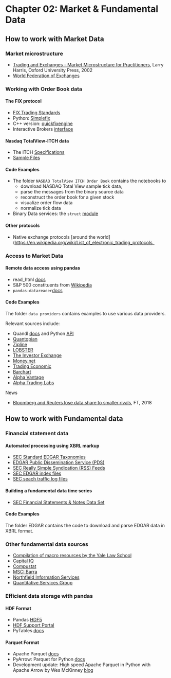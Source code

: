 # Chapter 02: Market & Fundamental Data

## How to work with Market Data
###  Market microstructure

- [Trading and Exchanges - Market Microstructure for Practitioners](https://global.oup.com/ushe/product/trading-and-exchanges-9780195144703?cc=us&lang=en&), Larry Harris, Oxford University Press, 2002
- [World Federation of Exchanges](https://www.world-exchanges.org/our-work/statistics)

### Working with Order Book data

#### The FIX protocol

- [FIX Trading Standards](https://www.fixtrading.org/standards/)
- Python: [Simplefix](https://github.com/da4089/simplefix)
- C++ version: [quickfixengine](http://www.quickfixengine.org/)
- Interactive Brokers [interface](https://www.interactivebrokers.com/en/index.php?f=4988)

#### Nasdaq TotalView-ITCH data

- The ITCH [Specifications](http://www.nasdaqtrader.com/content/technicalsupport/specifications/dataproducts/NQTVITCHspecification.pdf)
- [Sample Files](ftp://emi.nasdaq.com/ITCH/)

#### Code Examples

- The folder `NASDAQ TotalView ITCH Order Book` contains the notebooks to
    - download NASDAQ Total View sample tick data,
    - parse the messages from the binary source data
    - reconstruct the order book for a given stock
    - visualize order flow data
    - normalize tick data
- Binary Data services: the `struct` [module](https://docs.python.org/3/library/struct.html)


#### Other protocols

 - Native exchange protocols [around the world](https://en.wikipedia.org/wiki/List_of_electronic_trading_protocols_

### Access to Market Data

#### Remote data access using pandas

- read_html [docs](http://pandas.pydata.org/pandas-docs/stable/generated/pandas.read_html.html?highlight=pandas%20io%20read_html)
- S&P 500 constituents from [Wikipedia](https://en.wikipedia.org/wiki/List_of_S%26P_500_companies)
- `pandas-datareader`[docs](https://pandas-datareader.readthedocs.io/en/latest/index.html)

#### Code Examples

The folder `data providers` contains examples to use various data providers.

Relevant sources include:

- Quandl [docs](https://docs.quandl.com/docs) and Python [API](https://www.quandl.com/tools/python﻿)
- [Quantopian](https://www.quantopian.com/posts)
- [Zipline](http://www.zipline.io/﻿)
- [LOBSTER](https://lobsterdata.com/)
- [The Investor Exchange](https://iextrading.com/﻿)
- [Money.net](https://www.money.net/)
- [Trading Economic](https://tradingeconomics.com/)
- [Barchart](https://www.barchart.com/)
- [Alpha Vantage](https://www.alphavantage.co/﻿)
- [Alpha Trading Labs](https://www.alphatradinglabs.com/)

News
- [Bloomberg and Reuters lose data share to smaller rivals](https://www.ft.com/content/622855dc-2d31-11e8-9b4b-bc4b9f08f381), FT, 2018

## How to work with Fundamental data

### Financial statement data

#### Automated processing using XBRL markup

- [SEC Standard EDGAR Taxonomies](https://www.sec.gov/info/edgar/edgartaxonomies.shtml)
- [ EDGAR Public Dissemination Service (PDS)](https://www.sec.gov/oit/announcement/public-dissemination-service-system-contact.html)
- [SEC Really Simple Syndication (RSS) Feeds](https://www.sec.gov/structureddata/rss-feeds-submitted-filings)
- [SEC EDGAR index files](https://www.sec.gov/edgar/searchedgar/accessing-edgar-data.htm)
- [SEC seach traffic log files](https://www.sec.gov/dera/data/edgar-log-file-data-set.html)


#### Building a fundamental data time series
- [SEC Financial Statements & Notes Data Set](https://www.sec.gov/dera/data/financial-statement-and-notes-data-set.html)



#### Code Examples

The folder EDGAR contains the code to download and parse EDGAR data in XBRL format.

### Other fundamental data sources

- [Compilation of macro resources by the Yale Law School](https://library.law.yale.edu/news/75-sources-economic-data-statistics-reports-and-commentary)
- [Capital IQ](www.capitaliq.com)
- [Compustat](www.compustat.com)
- [MSCI Barra](www.mscibarra.com)
- [Northfield Information Services](www.northinfo.com)
- [Quantitative Services Group](www.qsg.com)

### Efficient data storage with pandas

#### HDF Format

- Pandas [HDF5](http://pandas.pydata.org/pandas-docs/version/0.22/io.html#hdf5-pytables)
- [HDF Support Portal](http://portal.hdfgroup.org/display/support)
- PyTables [docs](https://www.pytables.org/)

#### Parquet Format

- Apache Parquet [docs](https://parquet.apache.org/)
- PyArrow: Parquet for Python [docs](https://arrow.apache.org/docs/python/parquet.html)
- Development update: High speed Apache Parquet in Python with Apache Arrow by Wes McKinney [blog](http://wesmckinney.com/blog/python-parquet-update/)

